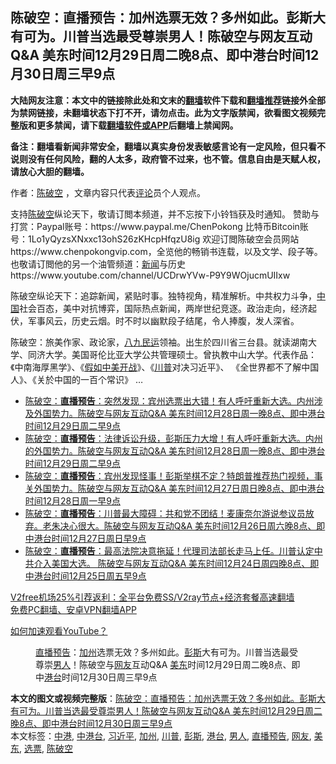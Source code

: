  <h2>陈破空：直播预告：加州选票无效？多州如此。彭斯大有可为。川普当选最受尊崇男人！陈破空与网友互动Q&amp;A 美东时间12月29日周二晚8点、即中港台时间12月30日周三早9点</h2> <p class="notice"><b>大陆网友注意：本文中的链接除此处和文末的<a href="https://github.com/bannedbook/fanqiang" >翻墙</a>软件下载和<a href="https://github.com/killgcd/justmysocks/blob/master/README.md">翻墙推荐</a>链接外全部为禁网链接，未翻墙状态下打不开，请勿点击。此为文字版禁闻，欲看图文视频完整版和更多禁闻，请下载<a href="https://github.com/bannedbook/fanqiang">翻墙软件或APP</a>后翻墙上禁闻网。</p><p>备注：翻墙看新闻非常安全，翻墙以真实身份发表敏感言论有一定风险，但只看不说则没有任何风险，翻的人太多，政府管不过来，也不管。信息自由是天赋人权，请放心大胆的翻墙。</b></p>  <div class="entry"> <p>作者：<span class='wp_keywordlink'><a href="https://www.bannedbook.org/forum10/topic353.html" title="陈破空" target="_blank">陈破空</a></span> ，文章内容只代表<span class='wp_keywordlink_affiliate'><a href="https://www.bannedbook.org/bnews/comments/" title="新闻评论" target="_blank">评论</a></span>员个人观点。</p> <figure></figure> <p>支持<a href="https://www.bannedbook.org/bnews/tag/%e9%99%88%e7%a0%b4%e7%a9%ba/" class="st_tag internal_tag" rel="tag" title="标签 陈破空 下的日志">陈破空</a>纵论天下，敬请订閲本频道，并不忘按下小铃铛获及时通知。 赞助与打赏：Paypal账号：https://www.paypal.me/ChenPokong 比特币Bitcoin账号：1Lo1yQyzsXNxxc13ohS26zKHcpHfqzU8ig 欢迎订閲陈破空会员网站https://www.chenpokongvip.com，全览他的畅销书连载，以及文学、段子等。也敬请订閲他的另一个油管频道：<span class='wp_keywordlink_affiliate'><a href="https://www.bannedbook.org/" title="新闻">新闻</a></span>与历史 https://www.youtube.com/channel/UCDrwYVw-P9Y9WOjucmUIIxw</p>  <p>陈破空纵论天下：追踪新闻，紧贴时事。独特视角，精准解析。中共权力斗争，<span class='wp_keywordlink_affiliate'><a href="https://www.bannedbook.org/" title="中国" target="_blank">中国</a></span>社会百态，美中对抗博弈，国际热点新闻，两岸世纪竞逐。政治走向，经济起伏，军事风云，历史云烟。时不时以幽默段子结尾，令人捧腹，发人深省。</p> <p>陈破空：旅美作家、政论家，<span class='wp_keywordlink'><a href="https://www.bannedbook.org/forum2/topic732.html" title="八九民運史  陈小雅  著" target="_blank">八九民运</a></span>领袖。出生於四川省三台县。就读湖南大学、同济大学。美国哥伦比亚大学公共管理硕士。曾执教中山大学。代表作品：《中南海厚黑学》、《<span class='wp_keywordlink'><a href="https://www.bannedbook.org/bnews/bookwiki/20131104/196141.html" title="假如中美开战" target="_blank">假如中美开战</a></span>》、《<a href="https://www.bannedbook.org/bnews/tag/%e5%b7%9d%e6%99%ae/" class="st_tag internal_tag" rel="tag" title="标签 川普 下的日志">川普</a>对决习近平》、 《全世界都不了解中国人》、《关於中国的一百个常识》 …</p>  <ul class='op-related-articles' title='相关阅读'> <li><a href='https://www.bannedbook.org/bnews/cbnews/20201229/1456890.html' target='_blank'>陈破空：<b>直播预告</b>：突然发现：宾州选票出大错！有人呼吁重新大选。内州涉及外国势力。陈破空与网友互动Q&amp;A 美东时间12月28日周一晚8点、即中港台时间12月29日周二早9点</a></li> <li><a href='https://www.bannedbook.org/bnews/cbnews/20201229/1456830.html' target='_blank'>陈破空：<b>直播预告</b>：法律诉讼升级，彭斯压力大增！有人呼吁重新大选。内州的外国势力。陈破空与网友互动Q&amp;A 美东时间12月28日周一晚8点、即中港台时间12月29日周二早9点</a></li> <li><a href='https://www.bannedbook.org/bnews/cbnews/20201228/1456180.html' target='_blank'>陈破空：<b>直播预告</b>：宾州发现怪事！彭斯举棋不定？特朗普推荐热门视频，事关外国势力。陈破空与网友互动Q&amp;A 美东时间12月27日周日晚8点、即中港台时间12月28日周一早9点</a></li> <li><a href='https://www.bannedbook.org/bnews/cbnews/20201227/1455645.html' target='_blank'>陈破空：<b>直播预告</b>：川普最大障碍：共和党不团结！麦康奈尔游说参议员放弃。老朱决心很大。陈破空与网友互动Q&amp;A 美东时间12月26日周六晚8点、即中港台时间12月27日周日早9点</a></li> <li><a href='https://www.bannedbook.org/bnews/cbnews/20201225/1454520.html' target='_blank'>陈破空：<b>直播预告</b>：最高法院决意拖延！代理司法部长走马上任。川普认定中共介入美国大选。 陈破空与网友互动Q&amp;A 美东时间12月24日周四晚8点、即中港台时间12月25日周五早9点</a></li> </ul> <p class="texttj"> <a href="https://www.bannedbook.org/forum23/topic22702.html" target="_blank">V2free机场25%引荐返利：全平台免费SS/V2ray节点+经济套餐高速翻墙</a><br/> <a href="https://github.com/bannedbook/fanqiang/wiki/%E7%A6%81%E9%97%BB%E7%BD%91%E5%AE%89%E5%8D%93%E7%BF%BB%E5%A2%99%E6%96%B0%E9%97%BBAPP" target="_blank">免费PC翻墙、安卓VPN翻墙APP</a></p><p><a href="https://www.bannedbook.org/bnews/topimagenews/20180409/925596.html" target="_blank">如何加速观看YouTube？ </a></p> <figure class="op-interactive"><figcaption><a href="https://www.bannedbook.org/bnews/tag/%E7%9B%B4%E6%92%AD%E9%A2%84%E5%91%8A/" class="st_tag internal_tag" rel="tag" title="标签 直播预告 下的日志">直播预告</a>：<a href="https://www.bannedbook.org/bnews/tag/%e5%8a%a0%e5%b7%9e/" class="st_tag internal_tag" rel="tag" title="标签 加州 下的日志">加州</a>选票无效？多州如此。<a href="https://www.bannedbook.org/bnews/tag/%e5%bd%ad%e6%96%af/" class="st_tag internal_tag" rel="tag" title="标签 彭斯 下的日志">彭斯</a>大有可为。川普当选最受尊崇<a href="https://www.bannedbook.org/bnews/tag/%e7%94%b7%e4%ba%ba/" class="st_tag internal_tag" rel="tag" title="标签 男人 下的日志">男人</a>！陈破空与<a href="https://www.bannedbook.org/bnews/tag/%e7%bd%91%e5%8f%8b/" class="st_tag internal_tag" rel="tag" title="标签 网友 下的日志">网友</a>互动Q&amp;A <a href="https://www.bannedbook.org/bnews/tag/%e7%be%8e%e4%b8%9c/" class="st_tag internal_tag" rel="tag" title="标签 美东 下的日志">美东</a>时间12月29日周二晚8点、即中<a href="https://www.bannedbook.org/bnews/tag/%E6%B8%AF%E5%8F%B0/" class="st_tag internal_tag" rel="tag" title="标签 港台 下的日志">港台</a>时间12月30日周三早9点</figcaption></figure> </p> <a name='sharetosocial'></a>       <div><b>本文的图文或视频完整版</b>：<a href='https://www.bannedbook.org/bnews/cbnews/20201230/1457518.html'>陈破空：直播预告：加州选票无效？多州如此。彭斯大有可为。川普当选最受尊崇男人！陈破空与网友互动Q&amp;A 美东时间12月29日周二晚8点、即中港台时间12月30日周三早9点</a></div>  </div><!--END ENTRY--> <div class="postfooter"> <div>本文标签：<a href="https://www.bannedbook.org/bnews/tag/%E4%B8%AD%E6%B8%AF/" rel="tag">中港</a>, <a href="https://www.bannedbook.org/bnews/tag/%e4%b8%ad%e6%b8%af%e5%8f%b0/" rel="tag">中港台</a>, <a href="https://www.bannedbook.org/bnews/tag/%e4%b9%a0%e8%bf%91%e5%b9%b3/" rel="tag">习近平</a>, <a href="https://www.bannedbook.org/bnews/tag/%e5%8a%a0%e5%b7%9e/" rel="tag">加州</a>, <a href="https://www.bannedbook.org/bnews/tag/%e5%b7%9d%e6%99%ae/" rel="tag">川普</a>, <a href="https://www.bannedbook.org/bnews/tag/%e5%bd%ad%e6%96%af/" rel="tag">彭斯</a>, <a href="https://www.bannedbook.org/bnews/tag/%E6%B8%AF%E5%8F%B0/" rel="tag">港台</a>, <a href="https://www.bannedbook.org/bnews/tag/%e7%94%b7%e4%ba%ba/" rel="tag">男人</a>, <a href="https://www.bannedbook.org/bnews/tag/%E7%9B%B4%E6%92%AD%E9%A2%84%E5%91%8A/" rel="tag">直播预告</a>, <a href="https://www.bannedbook.org/bnews/tag/%e7%bd%91%e5%8f%8b/" rel="tag">网友</a>, <a href="https://www.bannedbook.org/bnews/tag/%e7%be%8e%e4%b8%9c/" rel="tag">美东</a>, <a href="https://www.bannedbook.org/bnews/tag/%E9%80%89%E7%A5%A8/" rel="tag">选票</a>, <a href="https://www.bannedbook.org/bnews/tag/%e9%99%88%e7%a0%b4%e7%a9%ba/" rel="tag">陈破空</a></div>  </div><!--END POSTFOOTER--> 